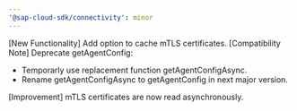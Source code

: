 ```yaml
---
'@sap-cloud-sdk/connectivity': minor
---
```


[New Functionality] Add option to cache mTLS certificates.
[Compatibility Note] Deprecate getAgentConfig:
- Temporarly use replacement function getAgentConfigAsync.
- Rename getAgentConfigAsync to getAgentConfig in next major version.

[Improvement] mTLS certificates are now read asynchronously.